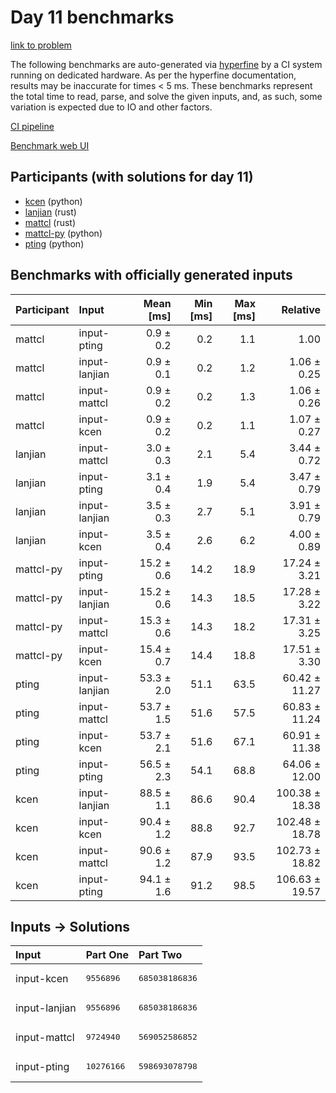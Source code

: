 # Day 11 benchmarks

[link to problem](https://adventofcode.com/2023/day/11)

The following benchmarks are auto-generated via
[hyperfine](https://github.com/sharkdp/hyperfine) by a CI system running on
dedicated hardware. As per the hyperfine documentation, results may be
inaccurate for times < 5 ms. These benchmarks represent the total time to read,
parse, and solve the given inputs, and, as such, some variation is expected due
to IO and other factors.

[CI pipeline](http://ci.papercode.net:8080/teams/main/pipelines/aoc2023)

[Benchmark web UI](https://aoc.ancalagon.black)


## Participants (with solutions for day 11)

- [kcen](https://github.com/kcen/aoc2023) (python)
- [lanjian](https://github.com/lanjian/aoc-2023) (rust)
- [mattcl](https://github.com/mattcl/aoc2023) (rust)
- [mattcl-py](https://github.com/mattcl/aoc2023-py) (python)
- [pting](https://github.com/pting/aoc2023) (python)


## Benchmarks with officially generated inputs

| Participant | Input | Mean [ms] | Min [ms] | Max [ms] | Relative |
|:---|:---|---:|---:|---:|---:|
| mattcl | input-pting | 0.9 ± 0.2 | 0.2 | 1.1 | 1.00 |
| mattcl | input-lanjian | 0.9 ± 0.1 | 0.2 | 1.2 | 1.06 ± 0.25 |
| mattcl | input-mattcl | 0.9 ± 0.2 | 0.2 | 1.3 | 1.06 ± 0.26 |
| mattcl | input-kcen | 0.9 ± 0.2 | 0.2 | 1.1 | 1.07 ± 0.27 |
| lanjian | input-mattcl | 3.0 ± 0.3 | 2.1 | 5.4 | 3.44 ± 0.72 |
| lanjian | input-pting | 3.1 ± 0.4 | 1.9 | 5.4 | 3.47 ± 0.79 |
| lanjian | input-lanjian | 3.5 ± 0.3 | 2.7 | 5.1 | 3.91 ± 0.79 |
| lanjian | input-kcen | 3.5 ± 0.4 | 2.6 | 6.2 | 4.00 ± 0.89 |
| mattcl-py | input-pting | 15.2 ± 0.6 | 14.2 | 18.9 | 17.24 ± 3.21 |
| mattcl-py | input-lanjian | 15.2 ± 0.6 | 14.3 | 18.5 | 17.28 ± 3.22 |
| mattcl-py | input-mattcl | 15.3 ± 0.6 | 14.3 | 18.2 | 17.31 ± 3.25 |
| mattcl-py | input-kcen | 15.4 ± 0.7 | 14.4 | 18.8 | 17.51 ± 3.30 |
| pting | input-lanjian | 53.3 ± 2.0 | 51.1 | 63.5 | 60.42 ± 11.27 |
| pting | input-mattcl | 53.7 ± 1.5 | 51.6 | 57.5 | 60.83 ± 11.24 |
| pting | input-kcen | 53.7 ± 2.1 | 51.6 | 67.1 | 60.91 ± 11.38 |
| pting | input-pting | 56.5 ± 2.3 | 54.1 | 68.8 | 64.06 ± 12.00 |
| kcen | input-lanjian | 88.5 ± 1.1 | 86.6 | 90.4 | 100.38 ± 18.38 |
| kcen | input-kcen | 90.4 ± 1.2 | 88.8 | 92.7 | 102.48 ± 18.78 |
| kcen | input-mattcl | 90.6 ± 1.2 | 87.9 | 93.5 | 102.73 ± 18.82 |
| kcen | input-pting | 94.1 ± 1.6 | 91.2 | 98.5 | 106.63 ± 19.57 |


## Inputs -> Solutions

| Input | Part One | Part Two |
|:---|:---|:---|
|input-kcen|<pre>9556896</pre>|<pre>685038186836</pre>|
|input-lanjian|<pre>9556896</pre>|<pre>685038186836</pre>|
|input-mattcl|<pre>9724940</pre>|<pre>569052586852</pre>|
|input-pting|<pre>10276166</pre>|<pre>598693078798</pre>|